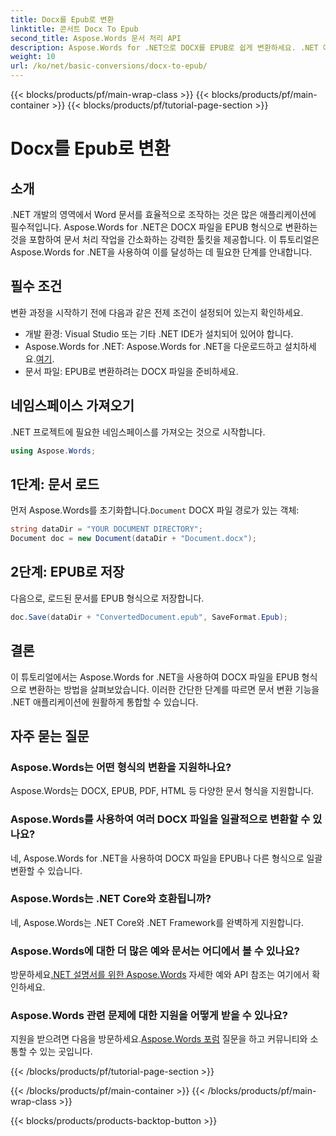 ```yaml
---
title: Docx를 Epub로 변환
linktitle: 콘서트 Docx To Epub
second_title: Aspose.Words 문서 처리 API
description: Aspose.Words for .NET으로 DOCX를 EPUB로 쉽게 변환하세요. .NET 애플리케이션에 원활하게 통합하기 위한 튜토리얼을 따르세요.
weight: 10
url: /ko/net/basic-conversions/docx-to-epub/
---
```


{{< blocks/products/pf/main-wrap-class >}}
{{< blocks/products/pf/main-container >}}
{{< blocks/products/pf/tutorial-page-section >}}

# Docx를 Epub로 변환

## 소개

.NET 개발의 영역에서 Word 문서를 효율적으로 조작하는 것은 많은 애플리케이션에 필수적입니다. Aspose.Words for .NET은 DOCX 파일을 EPUB 형식으로 변환하는 것을 포함하여 문서 처리 작업을 간소화하는 강력한 툴킷을 제공합니다. 이 튜토리얼은 Aspose.Words for .NET을 사용하여 이를 달성하는 데 필요한 단계를 안내합니다.

## 필수 조건

변환 과정을 시작하기 전에 다음과 같은 전제 조건이 설정되어 있는지 확인하세요.
- 개발 환경: Visual Studio 또는 기타 .NET IDE가 설치되어 있어야 합니다.
- Aspose.Words for .NET: Aspose.Words for .NET을 다운로드하고 설치하세요.[여기](https://releases.aspose.com/words/net/).
- 문서 파일: EPUB로 변환하려는 DOCX 파일을 준비하세요.

## 네임스페이스 가져오기

.NET 프로젝트에 필요한 네임스페이스를 가져오는 것으로 시작합니다.

```csharp
using Aspose.Words;
```

## 1단계: 문서 로드

 먼저 Aspose.Words를 초기화합니다.`Document` DOCX 파일 경로가 있는 객체:

```csharp
string dataDir = "YOUR DOCUMENT DIRECTORY";
Document doc = new Document(dataDir + "Document.docx");
```

## 2단계: EPUB로 저장

다음으로, 로드된 문서를 EPUB 형식으로 저장합니다.

```csharp
doc.Save(dataDir + "ConvertedDocument.epub", SaveFormat.Epub);
```

## 결론

이 튜토리얼에서는 Aspose.Words for .NET을 사용하여 DOCX 파일을 EPUB 형식으로 변환하는 방법을 살펴보았습니다. 이러한 간단한 단계를 따르면 문서 변환 기능을 .NET 애플리케이션에 원활하게 통합할 수 있습니다.

## 자주 묻는 질문

### Aspose.Words는 어떤 형식의 변환을 지원하나요?
Aspose.Words는 DOCX, EPUB, PDF, HTML 등 다양한 문서 형식을 지원합니다.

### Aspose.Words를 사용하여 여러 DOCX 파일을 일괄적으로 변환할 수 있나요?
네, Aspose.Words for .NET을 사용하여 DOCX 파일을 EPUB나 다른 형식으로 일괄 변환할 수 있습니다.

### Aspose.Words는 .NET Core와 호환됩니까?
네, Aspose.Words는 .NET Core와 .NET Framework를 완벽하게 지원합니다.

### Aspose.Words에 대한 더 많은 예와 문서는 어디에서 볼 수 있나요?
 방문하세요[.NET 설명서를 위한 Aspose.Words](https://reference.aspose.com/words/net/) 자세한 예와 API 참조는 여기에서 확인하세요.

### Aspose.Words 관련 문제에 대한 지원을 어떻게 받을 수 있나요?
 지원을 받으려면 다음을 방문하세요.[Aspose.Words 포럼](https://forum.aspose.com/c/words/8) 질문을 하고 커뮤니티와 소통할 수 있는 곳입니다.

{{< /blocks/products/pf/tutorial-page-section >}}

{{< /blocks/products/pf/main-container >}}
{{< /blocks/products/pf/main-wrap-class >}}

{{< blocks/products/products-backtop-button >}}
